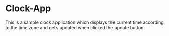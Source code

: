 # Clock-App
This is a sample clock application which displays the current time according to the time zone and gets updated when clicked the update button.